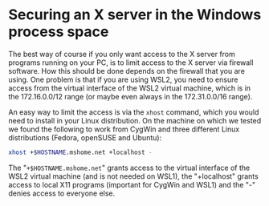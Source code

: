 # Securing an X server in the Windows process space

The best way of course if you only want access to the X server from
programs running on your PC, is to limit access to the X server via
firewall software. How this should be done depends on the firewall that
you are using. One problem is that if you are using WSL2, you need to
ensure access from the virtual interface of the WSL2 virtual machine,
which is in the 172.16.0.0/12 range (or maybe even always in the
172.31.0.0/16 range).

An easy way to limit the access is via the `xhost` command, which you
would need to install in your Linux distribution. On the machine on
which we tested we found the following to work from CygWin and three
different Linux distributions (Fedora, openSUSE and Ubuntu):

```bash
xhost +$HOSTNAME.mshome.net +localhost -
```

The "`+$HOSTNAME.mshome.net`" grants access to the virtual interface of
the WSL2 virtual machine (and is not needed on WSL1), the "+localhost"
grants access to local X11 programs (important for CygWin and WSL1) and
the "-" denies access to everyone else.
